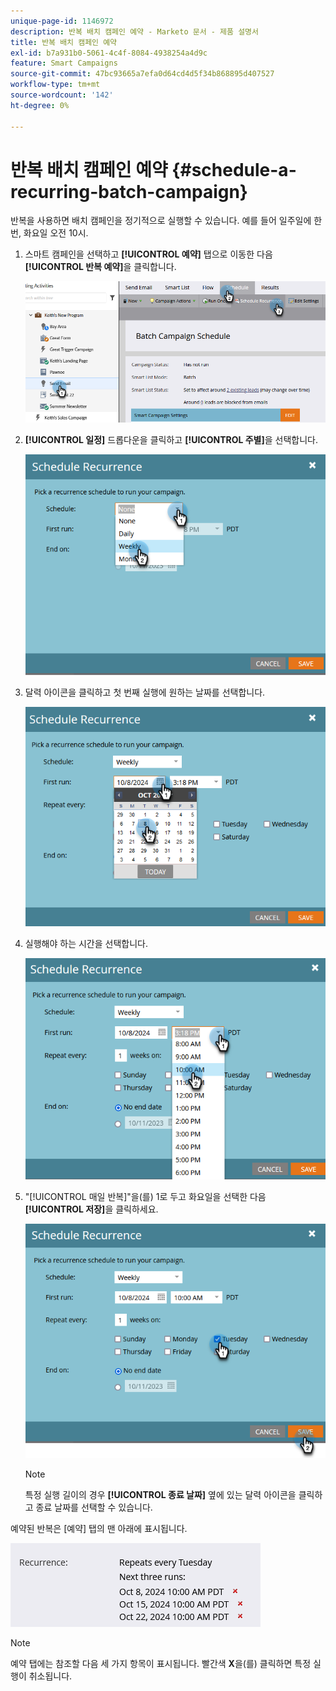 ```yaml
---
unique-page-id: 1146972
description: 반복 배치 캠페인 예약 - Marketo 문서 - 제품 설명서
title: 반복 배치 캠페인 예약
exl-id: b7a931b0-5061-4c4f-8084-4938254a4d9c
feature: Smart Campaigns
source-git-commit: 47bc93665a7efa0d64cd4d5f34b868895d407527
workflow-type: tm+mt
source-wordcount: '142'
ht-degree: 0%

---
```


# 반복 배치 캠페인 예약 {#schedule-a-recurring-batch-campaign}

반복을 사용하면 배치 캠페인을 정기적으로 실행할 수 있습니다. 예를 들어 일주일에 한 번, 화요일 오전 10시.

1. 스마트 캠페인을 선택하고 **[!UICONTROL 예약]** 탭으로 이동한 다음 **[!UICONTROL 반복 예약]**&#x200B;을 클릭합니다.

   ![](assets/schedule-a-recurring-batch-campaign-1.png)

1. **[!UICONTROL 일정]** 드롭다운을 클릭하고 **[!UICONTROL 주별]**&#x200B;을 선택합니다.

   ![](assets/schedule-a-recurring-batch-campaign-2.png)

1. 달력 아이콘을 클릭하고 첫 번째 실행에 원하는 날짜를 선택합니다.

   ![](assets/schedule-a-recurring-batch-campaign-3.png)

1. 실행해야 하는 시간을 선택합니다.

   ![](assets/schedule-a-recurring-batch-campaign-4.png)

1. &quot;[!UICONTROL 매일 반복]&quot;을(를) 1로 두고 화요일을 선택한 다음 **[!UICONTROL 저장]**&#x200B;을 클릭하세요.

   ![](assets/schedule-a-recurring-batch-campaign-5.png)

   >[!NOTE]
   >
   >특정 실행 길이의 경우 **[!UICONTROL 종료 날짜]** 옆에 있는 달력 아이콘을 클릭하고 종료 날짜를 선택할 수 있습니다.

예약된 반복은 [예약] 탭의 맨 아래에 표시됩니다.

![](assets/schedule-a-recurring-batch-campaign-6.png)

>[!NOTE]
>
>예약 탭에는 참조할 다음 세 가지 항목이 표시됩니다. 빨간색 **X**&#x200B;을(를) 클릭하면 특정 실행이 취소됩니다.
